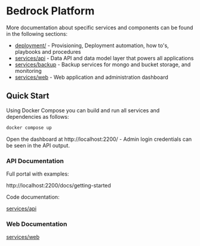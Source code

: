 # Bedrock Platform

More documentation about specific services and components can be found in the following sections:

- [deployment/](deployment/) - Provisioning, Deployment automation, how to's, playbooks and procedures
- [services/api](services/api) - Data API and data model layer that powers all applications
- [services/backup](services/backup) - Backup services for mongo and bucket storage, and monitoring
- [services/web](services/web) - Web application and administration dashboard

## Quick Start

Using Docker Compose you can build and run all services and dependencies as follows:

```bash
docker compose up
```

Open the dashboard at http://localhost:2200/ - Admin login credentials can be seen in the API output.

### API Documentation

Full portal with examples:

http://localhost:2200/docs/getting-started

Code documentation:

[services/api](services/api)

### Web Documentation

[services/web](services/web)
